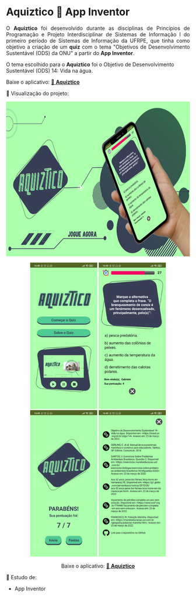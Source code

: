 # Aquiztico 📱 App Inventor

<p align="justify">
  O <b>Aquiztico</b> foi desenvolvido durante as disciplinas de Princípios de Programação e Projeto Interdisciplinar de Sistemas de Informação I do primeiro período de   Sistemas de Informação da UFRPE, que tinha como objetivo a criação de um <b>quiz</b> com o tema "Objetivos de Desenvolvimento Sustentável (ODS) da ONU" a partir do     <b>App Inventor</b>.</br>
  
  O tema escolhido para o <b>Aquiztico</b> foi o Objetivo de Desenvolvimento Sustentável (ODS) 14: Vida na água.
  
  Baixe o aplicativo: <a href="https://gallery.appinventor.mit.edu/?galleryid=98317e16-9200-4394-ad65-c7feaf0dafb2" target="_blank"> 🔗 <b>Aquiztico</b></a>
</p>

📌 Visualização do projeto:

<p align="center">
  <img height="423em" src="/img/video_aquiztico (7).png">
</p>

<p align="center">
  <img height="400em" src="/img/tela_aquiztico_tela_principal.jpeg"> <img height="400em" src="/img/tela_aquiztico_perguntas.jpeg"> <img height="400em" src="/img/tela_aquiztico_parabens.jpeg"> <img height="400em" src="/img/tela_aquiztico_fontes.jpeg">
</p>

<p align="center">
  Baixe o aplicativo: <a href="https://gallery.appinventor.mit.edu/?galleryid=98317e16-9200-4394-ad65-c7feaf0dafb2" target="_blank"> 🔗 <b>Aquiztico</b></a>
</p>

📌 Estudo de:
- App Inventor
